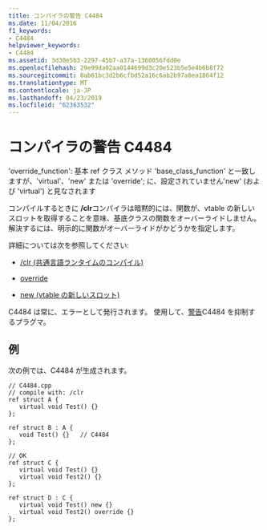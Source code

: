 ```yaml
---
title: コンパイラの警告 C4484
ms.date: 11/04/2016
f1_keywords:
- C4484
helpviewer_keywords:
- C4484
ms.assetid: 3d30e5b3-2297-45b7-a37a-1360056fdd0e
ms.openlocfilehash: 29e99da02aa0144699d3c20e523b5e5e4b6b8f72
ms.sourcegitcommit: 0ab61bc3d2b6cfbd52a16c6ab2b97a8ea1864f12
ms.translationtype: MT
ms.contentlocale: ja-JP
ms.lasthandoff: 04/23/2019
ms.locfileid: "62363532"
---
```

# <a name="compiler-warning-c4484"></a>コンパイラの警告 C4484

'override_function': 基本 ref クラス メソッド 'base_class_function' と一致しますが、'virtual'、'new' または 'override'; に、設定されていません'new' (および 'virtual') と見なされます

コンパイルするときに **/clr**コンパイラは暗黙的には、関数が、vtable の新しいスロットを取得することを意味、基底クラスの関数をオーバーライドしません。 解決するには、明示的に関数がオーバーライドがかどうかを指定します。

詳細については次を参照してください:

- [/clr (共通言語ランタイムのコンパイル)](../../build/reference/clr-common-language-runtime-compilation.md)

- [override](../../extensions/override-cpp-component-extensions.md)

- [new (vtable の新しいスロット)](../../extensions/new-new-slot-in-vtable-cpp-component-extensions.md)

C4484 は常に、エラーとして発行されます。 使用して、[警告](../../preprocessor/warning.md)C4484 を抑制するプラグマ。

## <a name="example"></a>例

次の例では、C4484 が生成されます。

```
// C4484.cpp
// compile with: /clr
ref struct A {
   virtual void Test() {}
};

ref struct B : A {
   void Test() {}   // C4484
};

// OK
ref struct C {
   virtual void Test() {}
   virtual void Test2() {}
};

ref struct D : C {
   virtual void Test() new {}
   virtual void Test2() override {}
};
```